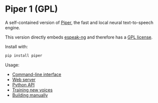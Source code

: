 # Piper 1 (GPL)

A self-contained version of [Piper][piper], the fast and local neural text-to-speech engine.

This version directly embeds [espeak-ng][] and therefore has a [GPL license](COPYING).

Install with:

``` sh
pip install piper
```

Usage:

* [Command-line interface][cli]
* [Web server][api-http]
* [Python API][api-python]
* [Training new voices][training]
* [Building manually][building]

<!-- Links -->
[piper]: https://github.com/rhasspy/piper
[espeak-ng]: https://github.com/espeak-ng/espeak-ng
[cli]: https://github.com/OHF-Voice/piper1-gpl/blob/main/docs/CLI.md
[api-http]: https://github.com/OHF-Voice/piper1-gpl/blob/main/docs/APT_HTTP.md
[api-python]: https://github.com/OHF-Voice/piper1-gpl/blob/main/docs/API_Python.md
[training]: https://github.com/OHF-Voice/piper1-gpl/blob/main/docs/TRAINING.md
[building]: https://github.com/OHF-Voice/piper1-gpl/blob/main/docs/BUILDING.md
